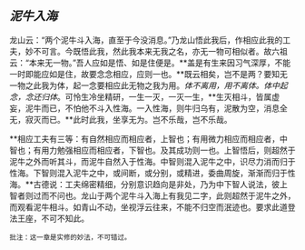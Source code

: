 ##  *泥牛入海*

龙山云：“两个泥牛斗入海，直至于今没消息。”乃龙山悟此我后，作相应此我的工夫，妙不可言。今既悟此我，然此我本来无我之名，亦无一物可相似者。故六祖云：“本来无一物。”吾人应如是悟、如是住便是。**盖是有生来因习气深厚，不能一时即能应如是住，故要念念相应，应则一也。**既云相矣，岂不是两？要知无一物之此我为体，起一念要相应此无物之我为用。*体不离用，用不离体。体中起念，念还归体*。可怜生冷坐精研，一生一灭，一灭一生，**生灭相斗，皆属虚妄，泥牛而已，不怕他不斗入性海。一入性海，则牛归乌有，泥散为空，消息全无，寂灭而已。**此时此我，坐享无为。岂不乐哉，岂不乐哉。

**相应工夫有三等：有自然相应而相应者，上智也；有用微力相应而相应者，中智也；有用力勉强相应而相应者，下智也。及其成功则一也。上智悟后，则超然于泥牛之外而听其斗，而泥牛自然入于性海。中智则混入泥牛之中，识尽力消而归于性海。下智则混入泥牛之中，或间断，或分别，或精进，委曲周旋，渐渐而归于性海。**古德说：工夫绵密精细，分别意识趋向是非处，乃为中下智人说法，彼上智者则过而不问也。龙山于两个泥牛斗入海上有我见二字，此则超然于泥牛之外，而观看泥牛相斗。如青山不动，坐视浮云往来，不能不归空而泯迹也。要求此道登法王座，不可不知此。

```xu
批注：这一章是实修的妙法，不可错过。
```
